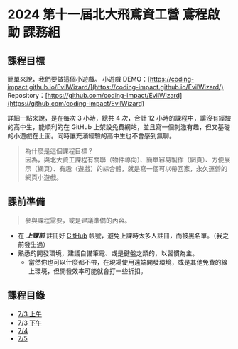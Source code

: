 # 2024 第十一屆北大飛鳶資工營 鳶程啟動 課務組

## 課程目標
簡單來說，我們要做這個小遊戲。
小遊戲 DEMO：[https://coding-impact.github.io/EvilWizard/](https://coding-impact.github.io/EvilWizard/)  
Repository：[https://github.com/coding-impact/EvilWizard](https://github.com/coding-impact/EvilWizard)  

詳細一點來說，是在每次 3 小時，總共 4 次，合計 12 小時的課程中，讓沒有經驗的高中生，能順利的在 GitHub 上架設免費網站，並且寫一個刺激有趣，但又基礎的小遊戲在上面。同時讓充滿經驗的高中生也不會感到無聊。

> 為什麼是這個課程目標？  
> 因為，與北大資工課程有關聯（物件導向）、簡單容易製作（網頁）、方便展示（網頁）、有趣（遊戲）的綜合體，就是寫一個可以帶回家，永久運營的網頁小遊戲。


## 課前準備
> 參與課程需要，或是建議準備的內容。
- 在 ***上課前*** 註冊好 [GitHub](https://github.com) 帳號，避免上課時太多人註冊，而被黑名單。（我之前發生過）
- 熟悉的開發環境，建議自備筆電、或是鍵盤之類的，以習慣為主。
  - 當然你也可以什麼都不帶，在現場使用遠端開發環境，或是其他免費的線上環境，但開發效率可能就會打一些折扣。

## 課程目錄
- [7/3 上午](course1.md)
- [7/3 下午](course2.md)
- [7/4](course3.md)
- [7/5](course4.md)